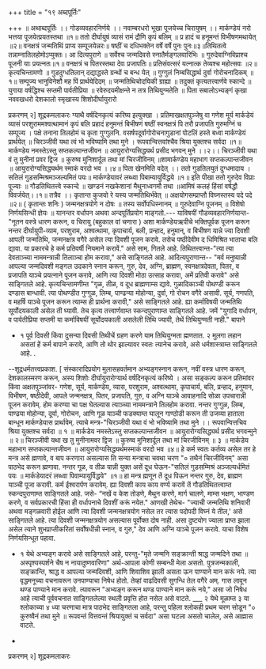 +++
title = "१९ अब्दपूर्तिः"

+++
॥ अथाब्दपूर्तिः ।। 
गोडव्यवहारनिर्णये ।। नवाम्बरधरो भूखा पूजयेच्च चिरायुषम् ।। मार्कण्डेयं नरो भत्तया पूजयेत्प्रयतस्तथा ॥१॥ ततो दीर्घायुषं व्यासं रामं द्रौणि कृपं बलिम् ॥ प्र हादं च हनूमन्तं विभीषणमथायेत् ॥२॥ वनक्षत्रं जन्मतिथिं प्राप्य सम्पूजयेन्नरः॥ षष्ठीं च दधिभक्तेन वर्षे वर्षे पुनः पुनः॥३॥तिथितत्वे तन्नाम्नातिलहोमोऽप्युक्तः। आ दित्यपुराणे ॥ सर्वेश्च जन्मदिवसे स्नातैर्मङ्गलवारिभिः ॥ गुरुदेवाग्निविप्राश्च पूजनी याः प्रयत्नतः॥१॥ वनक्षत्रं च पितरस्तथा देवः प्रजापतिः॥ प्रतिसंवत्सरं यत्नात्क तेव्यश्च महोत्सवः ॥२॥ कृत्यचिन्तामणो ॥ गुडदुग्धतिलान् दद्याद्धस्ते ग्रन्थों च बन्ध येत् ॥ गुग्गुलं निम्बसिद्धार्थ दुर्वा गोरोचनादिकम् ॥१॥ सम्पूज्य भानुविनेशौ मह पिं प्रार्थयेदिदम् ॥ जन्मतिथिचोदयिकी ग्राह्या ॥ तदुक्तं कृत्यतत्त्वार्णवे स्कान्दे ॥ युगाया वर्षद्धिश्च सप्तमी पार्वतीप्रिया ॥ रवेरुदयमीक्षन्ते न तत्र तिथियुग्मतेति ॥ पिता सबालोऽभ्यङ्गं कृखा नववखधरो देशकालो स्मृखास्य शिशोदीर्घायुरारो 
 
प्रकरणम् २] 
शूद्रकमलाकरः ग्याथै वर्षदिनकृत्यं करिष्य इत्युक्खा । प्रतिमाखक्षतपुञ्जेषु वा गणेश मूर्य मार्कडेयं व्यासं परशुराममश्वत्थामानं कृपं बलि प्रहादं हनुमन्तं बिभीषणं षष्ठीं स्वनक्षत्रं पि तरौ प्रजापति गुरुमग्निं च सम्पूज्य । पक्षे तनाना तिलहोमं च कृता गुग्गुलनि. वसर्षपदूर्वागोरोचनागुडानां पोटलिं हस्ते बध्वा मार्कण्डेयं प्रार्थयेत् ॥ चिरञ्जीवी यथा त्वं भो भविष्यामि तथा मुने । रूपवान्वित्तवांश्चैव श्रिया युक्तश्च सर्वदा ॥१॥ मार्कण्डेय नमस्तेऽस्तु सप्तकल्पान्तजीवन ॥ आयुरारोग्यसिद्ध्यर्थ प्रसीद भगवन् मुने ।।२।। चिरञ्जीवी यथा वं तु मुनीनां प्रवर द्विज ॥ कुरुष्व मुनिशार्दूल तथा मां चिरजीविनम् ॥शामार्कण्डेय महाभाग सप्तकल्पान्तजीवन ॥ आयुरारोग्यसिद्ध्यर्थम स्माकं वरदो भव ।।४॥ पिता खेनमिति वदेत् ।। ततो गुडतिलयुतं दुग्धमादाय । सतिलं गुडसम्मिश्रमञ्जल्यमितं पयः॥ मार्कण्डेयावरं लब्ध्वा पिबाम्यायुर्विद्धये ॥१॥ इति पीखा ततो गुरुदेव विप्राः पूज्याः ॥ गौडतिथितत्त्वे स्कान्दे ॥ खण्डनं नखकेशानां मैथुनाध्वगमौ तथा ॥आमिषं कलहं हिंसां वर्षद्धौ विवर्जयेत्।।१॥ तत्रैव ।। कृतान्त कुजयो रे यस्य जन्मतिथिर्भवेत् ॥ अक्षयोगसम्प्राप्तौ विघ्नस्तस्य पदे पदे ॥२॥ ( कृतान्तः शनिः ) जन्मनक्षत्रयोगे न दोषः ॥ तस्य सर्वोपधिस्नानम् ॥ गुरुदेवाग्नि पूजनम् ॥ विशेषो निर्णयसिन्धी ज्ञेयः ॥ 
यानन्तर वर्धापन अथवा अन्दपूर्तिप्रयोग माङ्गतो.--- याविषयीं गौडव्यवहारनिर्णयान्त-"नूतन वस्त्रे धारण करून, व चिरायु (बहुकाल वां चणारा ) अशा मार्कण्डेयऋपीचे भक्तिपूर्वक पूजन करून नन्तर दीर्घायुपी-व्याम, परशुराम, अश्वत्थामा, कृपाचार्य, बली, प्रन्हाद, हनुमान्, व बिभीषण यान्ने ज्या दिवशी आपली जन्मतिथि, जन्मनक्षत्र वगैरे असेल त्या दिवशी पूजन करावे. तसेच पष्ठीदेवीम द धिमिश्रित भाताचा बलि द्यावा. या प्रकारचे हे कर्म प्रतिवर्षी नियमाने करावें." असे साम्. गितले आहे. तिथितत्त्वान्त-"त्या त्या देवताञ्च्या नाममन्त्रान्नी तिलाञ्चा होम करावा," असे साङ्गितले आहे. आदित्यपुराणान्त-- "मर्व मनुष्यान्नी आपल्या जन्मदिवशी मङ्गल उदकाने स्नान करून, गुरु, देव, अग्नि, ब्राह्मण, स्वनक्षत्रदेवता, पितर, व प्रजापति याञ्चे प्रयत्नाने पूजन करावे, आणि त्या दिवशी मोठा उत्साह करावा, अमें प्रतिवी करावे" असे साङ्गितले आहे. कृत्यचिन्तामणीम्त "गृळ, तीळ, व दूध ब्राह्मणाम्स द्यावे. गुळादिकाञ्ची पोथण्डी करून दण्डास बान्धावी. त्या पोथण्डीत गुग्गुळ, लिम्ब, पाण्ढन्या मोहोन्या, दुर्वा, गो रोचन वगैरे असावी. सूर्य, गणपति, व महर्षि याञ्चे पूजन करून त्याम्स ही प्रार्थना करावी," असे साङ्गितले आहे. ह्या कर्माविषयी जन्मतिथि सूर्योदयकाली असेल ती घ्यावी. तेच कृत्य तत्त्वार्णवाम्त स्कन्दपुराणाम्त साङ्गितले आहे. जमें "युगादि वर्धापन, व पार्वतीप्रिया सप्तमी या कर्माविषयीं सूर्योदयकाली असलेली तिथि ज्यावी, तेथें तिथियुग्मती नाही." बापाने 

- १ पूर्व दिवसी किंवा दुसन्या दिवसी तिथीचें ग्रहण करणे याम तिथियुग्मता ह्मणतात. २ मुलगा लहान असतां हें कर्म बापाने करावे, आणि तो थोर झाल्यावर स्वतः त्यानेच करावे, असे धर्मशास्त्राम्त साङ्गितले आहे. 
. 

--शूद्रधर्मतत्त्वप्रकाश. [ संस्कारादिप्रयोग मुलासहवर्तमान अभ्यङ्गस्नान करून, नवीं वस्त्र धारण करून, देशकालस्मरण करून, अस्य शिशोः दीर्घायुरारोग्यार्थ वर्षदिनकृत्यं करिष्ये । असा सङ्कल्प करून प्रतिमांवर किंवा अक्षतपुञ्जांवर- गणेश, सूर्य, मार्कण्डेय, व्यास, परशुराम, अश्वत्थामा, कृपाचार्य, बलि, प्रन्हाद, हनुमान, विभीषण, षष्ठीदेवी, आपले जन्मनक्षत्र, पितर, प्रजापति, गुरु, व अग्नि याञ्चे आवाहनादि सोळा उपचारान्नी पूजन करावेम्. होम करण्या चा पक्ष घेतल्यास त्याञ्च्या नाममन्त्राने तिलहोम करावा. नन्तर गुग्गुळ, लिम्ब, पाण्ढया मोहोन्या, दूर्वा, गोरोचन, आणि गूळ याञ्ची फडक्याम्त घालून गाण्ठोडी करून ती उजव्या हाताला बान्धून मार्कण्डेयास प्रार्थावेम्. त्याचे मन्त्र-"चिरञ्जीवी यथा वं भो भविष्यामि तथा मुने ।। रूपवान्वित्तचिव श्रिया युक्तश्च सर्वदा ॥ १ ॥ मार्कडेय नमस्तेऽस्तु सप्तकल्पान्तजीवन ॥ आयुरारोग्यसिद्ध्यर्थ प्रसीद भगवन्मुने ॥ २॥ चिरञ्जीवी यथा ख तु मुनीनामवर द्विज ॥ कुरुष्व मुनिशार्दूल तथा मां चिरजीविनम् ॥ ३ ॥ मार्कडेय महाभाग सप्तकल्पान्तजीवन ॥ आयुरारोग्यसिद्ध्यर्थमस्माकं वरदो भव ॥४॥ हे कर्म स्वतः कर्तव्य असेल तर हे मन्त्र असे ह्मणावे, व बाप करणारा असल्यास ति सन्या मन्त्राचा चवथा चरण "० तथैनं चिरजीविनम्" असा पाठभेद करून ह्मणावा. नन्तर गूळ, व तीळ यान्नी युक्त असें दूध घेऊन-"सतिलं गुडसम्मिश्रं अञ्जल्यर्धमितं पयः ॥ मार्कडेयादरं लब्ध्वा पिवाम्यायुर्विद्धये" ॥१॥ हा मन्त्र ह्मणून तें दूध पिऊन नन्तर गुरु, देव, ब्राह्मण याञ्ची पूजा करावी. कर्म ईश्वरार्पण करावेम्. ह्या दिवशी काय काय वर्ण्य करावें तें गौडतिथितत्त्वाम्त स्कन्दपुराणाम्त साङ्गितले आहे. जसे- “नखें व केश तोडणे, मैथुन करणे, मार्ग चालणे, माम्स भक्षण, भाण्डण करणे, व सर्वप्रकारची हिंसा ही वर्धापनाचे दिवशीं करूं नयेत." आणखी तेथेच- "ज्याची जन्मतिथि शनिवारी अथवा मङ्गळवारी होईल आणि त्या दिवशी जन्मनक्षत्रयोग नसेल तर त्यास पदोपदी विघ्नं ये तील,' असे साङ्गितले आहे. त्या दिवशी जन्मनक्षत्रयोग असल्यास पूर्वोक्त दोष नाही. असा दुष्टयोग ज्याला प्राप्त झाला असेल त्याने शुभप्राप्तीकरितां सर्वोषधीन्नी स्नान, व गुरु," देव आणि अग्नि याञ्चे पूजन करावे. याचा विशेष निर्णयसिन्धूत पहावा. 

- १ येथे अभ्यङ्ग करावे असे साङ्गितले आहे, परन्तु-"मृते जन्मनि सङ्क्रान्ती श्राद्ध जन्मदिने तथा ॥ अस्पृश्यस्पर्शने चैष न नायादुष्णवारिणा" अर्थ-आपला कोणी सम्बन्धी मेला असतो. पुत्रजन्मकाली, सङ्क्रान्ति, श्राद्ध व आपल्या जन्मदिवशी, आणि शिवाशिव झाली असता ऊन पाण्याने मान करूं नये. त्या वृद्धमनूच्या वचनावरून उनपाण्याचा निषेध होतो. तेव्हां वाढदिवसी सुगन्धि तेल वगैरे अम्. गास लावून थण्ड पाण्याने मान करावे. त्यावरून "अभ्यङ्ग करून थण्ड पाण्याने मान करूं नये," असा जो निषेध आहे त्याची पूर्ववचनात साङ्गितलेल्या स्थली प्रवृत्ति होत नसेल असे वाटते. ___ २ येथे मूळाम्त ३ या श्लोकाच्या ४ ध्या चरणाचा मात्र पाठभेद साङ्गितला आहे, परन्तु पहिला श्लोकही प्रथम चरण सोडून "० कुरुष्वैनं तथा मुने ॥ रूपवन्तं वित्तवन्तं श्रियायुक्तं च सर्वदा" असा घटला असतो चालेल, असे आह्मास वाटते. 



+ 

प्रकरणम् २] 
शूद्रकमलाकरः 
